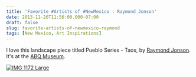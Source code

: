 ```yaml
---
title: 'Favorite #Artists of #NewMexico : Raymond Jonson'
date: 2013-11-26T11:56:00.000-07:00
draft: false
slug: favorite-artists-of-newmexico-raymond
tags: [New Mexico, Art Inspirations]
---
```


I love this landscape piece titled Pueblo Series - Taos, by [Raymond Jonson](http://www.owingsgallery.com/artists/raymond-jonson/).  
It's at the [ABQ Museum](http://www.cabq.gov/culturalservices/albuquerque-museum).  
  
[![IMG 1172 Large](http://www.archinia.com/images/Blog_Pics/IMG_1172_Large.JPG)](http://www.owingsgallery.com/artists/raymond-jonson/)